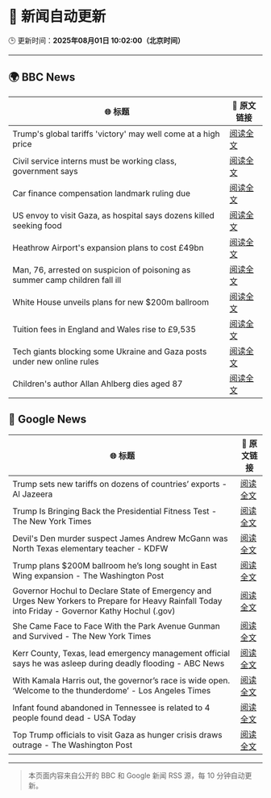 # 🧠 新闻自动更新

🕒 更新时间：**2025年08月01日 10:02:00（北京时间）**

---

## 🌍 BBC News

| 🌐 标题 | 🔗 原文链接 |
|--------|-------------|
| Trump's global tariffs 'victory' may well come at a high price | [阅读全文](https://www.bbc.com/news/articles/c0l6g13rlwko?at_medium=RSS&at_campaign=rss) |
| Civil service interns must be working class, government says | [阅读全文](https://www.bbc.com/news/articles/c3ez3v9v8jqo?at_medium=RSS&at_campaign=rss) |
| Car finance compensation landmark ruling due | [阅读全文](https://www.bbc.com/news/articles/c8j1jkyjl1xo?at_medium=RSS&at_campaign=rss) |
| US envoy to visit Gaza, as hospital says dozens killed seeking food | [阅读全文](https://www.bbc.com/news/articles/c74d82pdxjzo?at_medium=RSS&at_campaign=rss) |
| Heathrow Airport's expansion plans to cost £49bn | [阅读全文](https://www.bbc.com/news/articles/cj6yz77nlw4o?at_medium=RSS&at_campaign=rss) |
| Man, 76, arrested on suspicion of poisoning as summer camp children fall ill | [阅读全文](https://www.bbc.com/news/articles/cq58lgnvvypo?at_medium=RSS&at_campaign=rss) |
| White House unveils plans for new $200m ballroom | [阅读全文](https://www.bbc.com/news/articles/c2l7dey54zjo?at_medium=RSS&at_campaign=rss) |
| Tuition fees in England and Wales rise to £9,535 | [阅读全文](https://www.bbc.com/news/articles/cwyegp0dnq9o?at_medium=RSS&at_campaign=rss) |
| Tech giants blocking some Ukraine and Gaza posts under new online rules | [阅读全文](https://www.bbc.com/news/articles/cj3l0e4vr0ko?at_medium=RSS&at_campaign=rss) |
| Children's author Allan Ahlberg dies aged 87 | [阅读全文](https://www.bbc.com/news/articles/cpdjn48w1v9o?at_medium=RSS&at_campaign=rss) |

## 📰 Google News

| 🌐 标题 | 🔗 原文链接 |
|--------|-------------|
| Trump sets new tariffs on dozens of countries’ exports - Al Jazeera | [阅读全文](https://news.google.com/rss/articles/CBMimAFBVV95cUxNZkZFS2xaTDZncE5wbmlIUmVnMkIzV3RPU20xSGdDR3JTT19OeVlpY1U4cks4MG9ybkxlYkY5N2ZGRUlMSFFDWTZlUHpKb1YzX0dncUtxa2V1cUI5bWxrYnFiSXdrTTdLcTcwZWFqMlo4Q3NzU2hsYlA0ZkVhUHNWNWQwSGlURDJ0MnZIaEVyRDZWRm5QQzMzaNIBngFBVV95cUxQMWVxV0FKLW16YWNBdFlRVzg0X2x0M2ZvNUNXYy1TdENLXy01N09iMDY4VHNXdTF5ZTBjbHlRUXRReDNBSnJOT2hwcjNsd0hpN191SUM0bFltcnltdU1TQ0hhY2VMNXRMRzZudmx0OHNDWHdNRlZkTVdIVUtfMTluTVVocS04YTVkM1V4YVdQUk5pQ1ZYSXRIVGprSE9Wdw?oc=5) |
| Trump Is Bringing Back the Presidential Fitness Test - The New York Times | [阅读全文](https://news.google.com/rss/articles/CBMiiAFBVV95cUxQeG1XbnlQMk1CNXlPMW9LSXE5QzNVZFhWWWdUWUZKbHd4VjdKc2VSMEVqNDNMYnZLN0RpSHNuWlNCeVE4S3cxZWY5Tk9JMWllWnN3dkxXZkRSN3NtdFRTZDFKd2ZCSjd5YkY2WWtrLUhxMXc3TlYxTFlaNnI0VkMyekZBX0VpR2dX?oc=5) |
| Devil's Den murder suspect James Andrew McGann was North Texas elementary teacher - KDFW | [阅读全文](https://news.google.com/rss/articles/CBMiigFBVV95cUxQcU1sVUJIWjBybk9EYVJ0eWloMTdZTjdjM29TX2dsSXFiMWVZeVFTV0tKU0pCWHhzSWZvUWJCUmtUMTFhNjBGSG11dVRNTkYzWThfWG1FdWdua1g4cmFNMEhRV2hybXdiUGl6d3A5Z0lzbmFVSE5BRTh3Nk10eW8zdG00YzNtellPWEHSAY8BQVVfeXFMT25oclptSHBUeFd3cllxYmVrSDZFbTZMZWsxOEJKRkZkbENMTzNpcVVvQTZUeUNISlNRZjdGMW9aN1FjRjNZTVRFYzdBRmpTODAwZVFvOHFzdnEyUFVtTnI5VVY0cml5RW1TNmpxSGdqcVNDb0JwYWhfY0RyRXlNeGlENmdVOU1UY0lxUjZFRzQ?oc=5) |
| Trump plans $200M ballroom he’s long sought in East Wing expansion - The Washington Post | [阅读全文](https://news.google.com/rss/articles/CBMijgFBVV95cUxQRXdoRlBfSmtSYjlQZHRXMUlMclMtU2N5VDBIc3RvSEtPbjhyWG0xWGJVM3oxVzhjVWpERGdlU1JJMFdJRmpUVlNjYnJJb21IbzBqX3VlcWhZMl9yRmlXb0x4blJLRVVaN2F6UVNiTUxCVHlKQklBR19YTXRwRTN1dXpzR3pVaXRCTVh4cmtR?oc=5) |
| Governor Hochul to Declare State of Emergency and Urges New Yorkers to Prepare for Heavy Rainfall Today into Friday - Governor Kathy Hochul (.gov) | [阅读全文](https://news.google.com/rss/articles/CBMiwAFBVV95cUxQVVZrYjI2OGd0SDk4MFUyVGIwcVZpSHRKdUhjTUdzRVVLaDRFQTJNMjVWcnM0R2Z1NVpPRU1jSHo5VlMtSEhHQXlaRWVRcDNsS3k0aDJrTTQ0T3dnVUZuLUcwZ1pjdW50TERscmFKZmlMS1FLVkJtdmZJUVBaaDBmOFpoVDJiMkt5MlA4aVQwd1JsMTNfTHc1NEVtcWtmNGdFWWlFVlFyVnFRYWxKYkdHZ1FaQzl6VkpNNkd2MjZ1clM?oc=5) |
| She Came Face to Face With the Park Avenue Gunman and Survived - The New York Times | [阅读全文](https://news.google.com/rss/articles/CBMijAFBVV95cUxQSUprOGpyb09TeTctdHA3NC1BT1ZmNDhFSENvTEpWVE9Eb1lHQk11ZmpNV2JkanNZY0RTamRCb1VvaWVfQVVYdnFheXphM1NkbFJuX29QRm5FSDQ1UFlwVGQtSGxLb0hZZmFDMXl5aFdEUzBFNF9DTUllc1BpMmdjcE9sbWJRTmpDQ01MOQ?oc=5) |
| Kerr County, Texas, lead emergency management official says he was asleep during deadly flooding - ABC News | [阅读全文](https://news.google.com/rss/articles/CBMipwFBVV95cUxNaTFxTWVOZXlNX3hUbzlxcngyQmVJS3pEU2JYN0c1T0dOdmltUzc2emxGYjAtZHY4VDhPZDVtME5tNGNlclVSQ3FXdkhoZW9sUnJWOFFEVzhfZ3hyZm1MLTdUNVFUeUJ4c2QzbTBEU19Fb1hUdHlYNl84Vi1sVlRONDBEWVdWeVVxUXRRTkN2Y3ZUSkJTWWlXVkZkRXkycmx2YlFlcC12Y9IBrAFBVV95cUxORkZpOEl5cE81U2luM2J5NV9Ndy1IV1JJdEhtZm1WZ1VockJZa21ZemdrdURvQk1JV2dhVWU2aUh6Q1dZdWhlZVBMUVdnR1R2ZkoxWXRyTU5PV2RRREw4NUpvUjBLX2Y3Mkk4cTJiSXlxb3hQc0FSb3EtNXZMV3ZFQUJXWGRzZWtIbUM4eGsyaEhmZU5GNWg1NDFwbTRfRF9DYVVaOGw2dmU4TVhL?oc=5) |
| With Kamala Harris out, the governor’s race is wide open. ‘Welcome to the thunderdome’ - Los Angeles Times | [阅读全文](https://news.google.com/rss/articles/CBMipwFBVV95cUxNc2tVYW5MeFRYMjVvTVU3T2Z5TDg0emR2QlM2UFVfa2EzQVZGbnRhNDlZNzJRWUtDVXBibHVhRXFhVUp1RVNsYjlDRFlCQXNiQXlvVlNmSk00MnJmbHF0d19tN1hodlIwWXo0QnF3ZDR0NEJPVlJCTjE1Zm1Ub21abHcwcjRiM1JSUkV1VHZuZjlhMEI4bFVxLXRTbVpqT1VobzlLS0tqWQ?oc=5) |
| Infant found abandoned in Tennessee is related to 4 people found dead - USA Today | [阅读全文](https://news.google.com/rss/articles/CBMivgFBVV95cUxNbUhZa1hxX3JuWVd0Z1NWM1FfcTFycWJPV0xlbkFIUnZJSDZ5YjFJM0VaMlpRR01IUEtYQWc0TlJXQnpiQXpXb3dlVmg0Z1FmcU5FMTJHa1pibE9PeWJMYlg1ZEVoTTZpajRHZmkySTFqNjBFQ3FfS2dNSC1tOTIyX2xPTzVScG1sczZGS0txQ3M0XzFHWFQwU1d2NGM4YnA5VGR4SlBJYUNwaG5PdTJlX28wNWYzWG0tRXhyX1dR?oc=5) |
| Top Trump officials to visit Gaza as hunger crisis draws outrage - The Washington Post | [阅读全文](https://news.google.com/rss/articles/CBMikgFBVV95cUxPVWh4dGdCZjE3aHNlLWJmWW1tU2ZIb1NfQzVQaHJlaVJYV2pvRFlxNkNHTlU5TzRVSDkwU3BoSTFSTm5OM0hKR1pJY1ltdzZjbVplOFJuV0o4dHlJUlRHTnl4UGRqQnlDck0tLWEyY0xSZUZVelJER1BhVGZWSjRJWUFlYkFzbUlmX0FxcnFkR0hGQQ?oc=5) |

---
> 本页面内容来自公开的 BBC 和 Google 新闻 RSS 源，每 10 分钟自动更新。